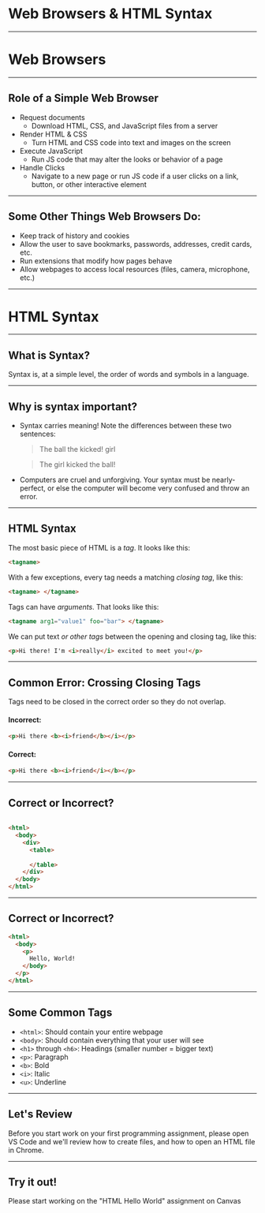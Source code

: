 # Web Browsers & HTML Syntax

----

# Web Browsers

---

## Role of a Simple Web Browser
* Request documents
    * Download HTML, CSS, and JavaScript files from a server
* Render HTML & CSS
    * Turn HTML and CSS code into text and images on the screen
* Execute JavaScript
    * Run JS code that may alter the looks or behavior of a page
* Handle Clicks
    * Navigate to a new page or run JS code if a user clicks on a link, button, or other interactive element

---

## Some Other Things Web Browsers Do:
* Keep track of history and cookies
* Allow the user to save bookmarks, passwords, addresses, credit cards, etc.
* Run extensions that modify how pages behave
* Allow webpages to access local resources (files, camera, microphone, etc.)

----

# HTML Syntax

---

## What is Syntax?
Syntax is, at a simple level, the order of words and symbols in a language.

---

## Why is syntax important?
* Syntax carries meaning! Note the differences between these two sentences:

    > The ball the kicked! girl

    > The girl kicked the ball!

* Computers are cruel and unforgiving. Your syntax must be nearly-perfect, or else the computer will become very confused and throw an error.

----

## HTML Syntax
The most basic piece of HTML is a *tag*. It looks like this:
```html
<tagname>
```

With a few exceptions, every tag needs a matching *closing tag*, like this:

```html
<tagname> </tagname>
```

Tags can have *arguments*. That looks like this:
```html
<tagname arg1="value1" foo="bar"> </tagname>
```

We can put text *or other tags* between the opening and closing tag, like this:

```html
<p>Hi there! I'm <i>really</i> excited to meet you!</p>
```

---

## Common Error: Crossing Closing Tags
Tags need to be closed in the correct order so they do not overlap.
 
#### Incorrect:
```html
<p>Hi there <b><i>friend</b></i></p>
```

#### Correct:
```html
<p>Hi there <b><i>friend</i></b></p>
```

---

## Correct or Incorrect?
```html

<html>
  <body>
    <div>
      <table>
        
      </table>
    </div>
  </body>
</html>
```

---

## Correct or Incorrect?
```html
<html>
  <body>
    <p>
      Hello, World!
    </body>
  </p>
</html>
```

----

## Some Common Tags
* `<html>`: Should contain your entire webpage
* `<body>`: Should contain everything that your user will see
* `<h1>` through `<h6>`: Headings (smaller number = bigger text)
* `<p>`: Paragraph
* `<b>`: Bold
* `<i>`: Italic
* `<u>`: Underline

----

## Let's Review
Before you start work on your first programming assignment, please open VS Code and we'll review how to create files, and how to open an HTML file in Chrome.

----

## Try it out! <!-- _class: title -->
Please start working on the "HTML Hello World" assignment on Canvas